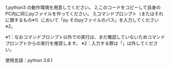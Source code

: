 1,python3 の動作環境を用意してください。
2,このコードをコピーして自身のPC内に同じpyファイルを作ってください。
3,コマンドプロンプト（またはそれに類するもの※1）において「py そのpyファイルのパス」を入力してください※2。

※1：なおコマンドプロンプト以外での実行は、まだ確認していないためコマンドプロンプトからの実行を推奨します。
※2：入力する際は「」は外してください。

使用言語：python 3.6.1
